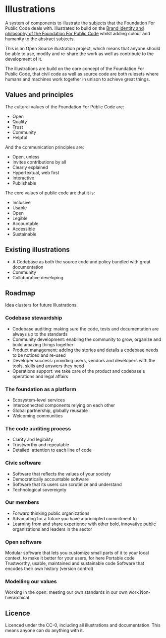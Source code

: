 # Illustrations

A system of components to illustrate the subjects that the Foundation For Public Code deals with. Illustrated to build on the [Brand identity and philosophy of the Foundation For Public Code](https://brand.publiccode.net/) whilst adding colour and humanity to the abstract subjects.

This is an Open Source illustration project, which means that anyone should be able to use, modify and re-share the work as well as contribute to the development of it.

The illustrations are build on the core concept of the Foundation For Public Code, that civil code as well as source code are both rulesets where humans and machines work together in unison to achieve great things.

## Values and principles

The cultural values of the Foundation For Public Code are:

* Open
* Quality
* Trust
* Community
* Helpful

And the communication principles are:

* Open, unless
* Invites contributions by all
* Clearly explained
* Hypertextual, web first
* Interactive
* Publishable

The core values of public code are that it is:

* Inclusive
* Usable
* Open
* Legible
* Accountable
* Accessible
* Sustainable

## Existing illustrations

* A Codebase as both the source code and policy bundled with great documentation
* Community
* Collaborative developing

## Roadmap

Idea clusters for future illustrations.

### Codebase stewardship

* Codebase auditing: making sure the code, tests and documentation are always up to the standards
* Community development: enabling the community to grow, organize and build amazing things together
* Product management: adding the stories and details a codebase needs to be noticed and re-used
* Developer success: providing users, vendors and developers with the tools, skills and answers they need
* Operations support: we take care of the product and codebase's operations and legal affairs

### The foundation as a platform

* Ecosystem-level services
* Interconnected components relying on each other
* Global partnership, globally reusable
* Welcoming communities

### The code auditing process

* Clarity and legibility
* Trustworthy and repeatable
* Detailed: attention to each line of code

### Civic software

* Software that reflects the values of your society
* Democratically accountable software
* Software that its users can scrutinize and understand
* Technological sovereignty

### Our members

* Forward thinking public organizations
* Advocating for a future you have a principled commitment to
* Learning from and share experience with other bold, innovative public organizations and leaders in the sector

### Open software

Modular software that lets you customize small parts of it to your local context, to make it better for your users, for here
Portable code
Trustworthy, usable, maintained and sustainable code
Software that encodes their own history (version control)

### Modelling our values

Working in the open: meeting our own standards in our own work
Non-hierarchical

## Licence

Licenced under the CC-0, including all illustrations and documentation. This means anyone can do anything with it.

